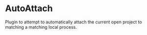 # AutoAttach
Plugin to attempt to automatically attach the current open project to matching a matching local process.
